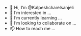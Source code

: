 - 👋 Hi, I’m @Kalpeshcharelsanjeli
- 👀 I’m interested in ...
- 🌱 I’m currently learning ...
- 💞️ I’m looking to collaborate on ...
- 📫 How to reach me ...

<!---
Kalpeshcharelsanjeli/Kalpeshcharelsanjeli is a ✨ special ✨ repository because its `README.md` (this file) appears on your GitHub profile.
You can click the Preview link to take a look at your changes.
--->
